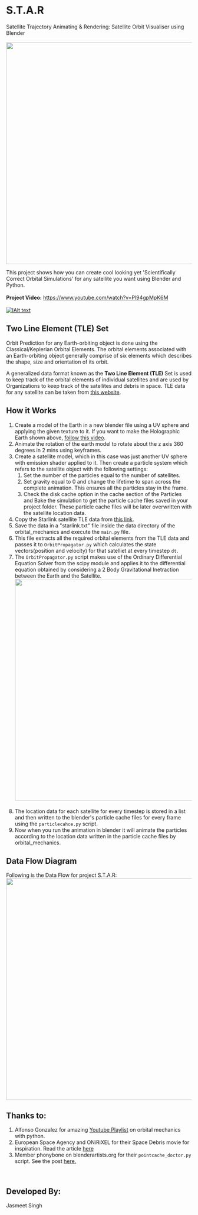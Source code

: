 # S.T.A.R
Satellite Trajectory Animating & Rendering: Satellite Orbit Visualiser using Blender 
<br><br>
<img src = "https://user-images.githubusercontent.com/23265149/83307886-3ed62c80-a223-11ea-8d5c-7f2c48bbf43b.png" width="600"/>

This project shows how you can create cool looking yet 'Scientifically Correct Orbital Simulations' for any satellite you want
using Blender and Python.
<br><br>
<b>Project Video:</b> https://www.youtube.com/watch?v=Pl94gpMpK6M<br>
<br>
[![IAlt text](https://img.youtube.com/vi/Pl94gpMpK6M/0.jpg)](https://www.youtube.com/watch?v=Pl94gpMpK6M)

<h2>Two Line Element (TLE) Set</h2>
Orbit Prediction for any Earth-orbiting object is done using the Classical/Keplerian Orbital Elements. The orbital elements 
associated with an Earth-orbiting object generally comprise of six elements which describes the shape, size and orientation 
of its orbit. 

A generalized data format known as the <b>Two Line Element (TLE)</b> Set is used to keep track of the orbital elements of 
individual satellites and are used by Organizations to keep track of the satellites and debris in space. TLE data for any satellite can be taken from <a href="https://celestrak.com/NORAD/elements/">this website</a>.

<h2>How it Works</h2>
<ol>
  <li>Create a model of the Earth in a new blender file using a UV sphere and applying the given texture to it. If you want to make the Holographic Earth shown above, <a href="https://www.youtube.com/watch?v=doNVizFGGVQ">follow this video</a>.<br>
    
  <li>Animate the rotation of the earth model to rotate about the z axis 360 degrees in 2 mins using keyframes.<br>
    
  <li>Create a satellite model, which in this case was just another UV sphere with emission shader applied to it. Then create a particle system which refers to the satellite object with the following settings:<br>
    <ol>
      <li>Set the number of the particles equal to the number of satellites.<br>
      <li>Set gravity equal to 0 and change the lifetime to span across the complete animation. This ensures all the particles stay in the frame.<br>
      <li>Check the disk cache option in the cache section of the Particles and Bake the simulation to get the particle cache files saved in your project folder. These particle cache files will be later overwritten with the satellite location data.<br>
    </ol>
   <li>Copy the Starlink satellite TLE data from <a href="https://celestrak.com/NORAD/elements/starlink.txt">this link</a>.<br>
     
   <li>Save the data in a "starlink.txt" file inside the data directory of the orbital_mechanics and execute the <code>main.py</code> file.<br>
     
   <li>This file extracts all the required orbital elements from the TLE data and passes it to <code>OrbitPropagator.py</code> which calculates the state vectors(position and velocity) for that satelliet at every timestep <code>dt</code>.<br>
     
  <li>The <code>OrbitPropagator.py</code> script makes use of the Ordinary Differential Equation Solver from the scipy module and applies it to the differential equation obtained by considering a 2 Body Gravitational Inetraction between the Earth and the Satellite.
  <img src= "https://user-images.githubusercontent.com/23265149/83329701-a4203100-a2a8-11ea-8241-e7e07b04a1e8.png" width="600"/>
  <br><br>
  <li>The location data for each satellite for every timestep is stored in a list and then written to the blender's particle cache files for every frame using the <code>particlecahce.py</code> script.<br>
  
   <li>Now when you run the animation in blender it will animate the particles according to the location data written in the particle cache files by orbital_mechanics. 
</ol>

<h2>Data Flow Diagram</h2>
Following is the Data Flow for project S.T.A.R:<br>
<img src="https://user-images.githubusercontent.com/23265149/83360420-dd3acd00-a39e-11ea-8817-9f5d6a7a4ddb.png" width="600"/img>

<h2>Thanks to:</h2>
<ol>
  <li>Alfonso Gonzalez for amazing <a href="https://www.youtube.com/watch?v=neXQfi94jQ0&list=PLOIRBaljOV8gn074rWFWYP1dCr2dJqWab">Youtube Playlist</a> on orbital mechanics with python.
  <li>European Space Agency and ONiRiXEL for their Space Debris movie for inspiration. Read the article <a href="https://www.blender.org/user-stories/esa-space-debris-movie-by-onirixel/">here</a>
  <li>Member phonybone on blenderartists.org for their <code>pointcache_doctor.py</code> script. See the post <a href="https://blenderartists.org/t/point-cache-doctor-script/593708">here.</a>
</ol>
<br>

<h2>Developed By:</h2>
Jasmeet Singh


    


